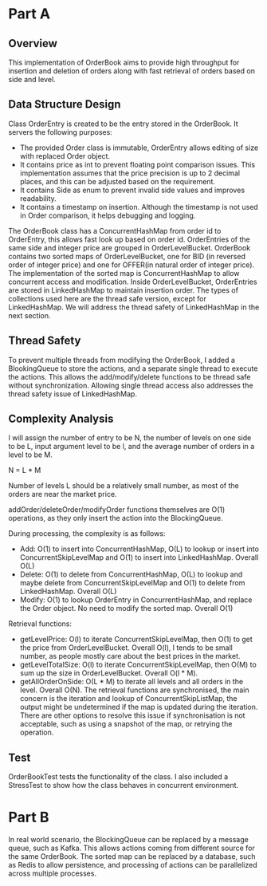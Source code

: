 # Part A
## Overview
This implementation of OrderBook aims to provide high throughput for insertion and deletion of orders along with fast retrieval of orders based on side and level. 

## Data Structure Design
Class OrderEntry is created to be the entry stored in the OrderBook. It servers the following purposes:
- The provided Order class is immutable, OrderEntry allows editing of size with replaced Order object.
- It contains price as int to prevent floating point comparison issues. This implementation assumes that the price precision is up to 2 decimal places, and this can be adjusted based on the requirement.
- It contains Side as enum to prevent invalid side values and improves readability.
- It contains a timestamp on insertion. Although the timestamp is not used in Order comparison, it helps debugging and logging.

The OrderBook class has a ConcurrentHashMap from order id to OrderEntry, this allows fast look up based on order id.
OrderEntries of the same side and integer price are grouped in OrderLevelBucket. OrderBook contains two sorted maps of OrderLevelBucket, one for BID (in reversed order of integer price) and one for OFFER(in natural order of integer price). 
The implementation of the sorted map is ConcurrentHashMap to allow concurrent access and modification.
Inside OrderLevelBucket, OrderEntries are stored in LinkedHashMap to maintain insertion order. 
The types of collections used here are the thread safe version, except for LinkedHashMap. We will address the thread safety of LinkedHashMap in the next section.

## Thread Safety
To prevent multiple threads from modifying the OrderBook, I added a BlookingQueue to store the actions, and a separate single thread to execute the actions.
This allows the add/modify/delete functions to be thread safe without synchronization. 
Allowing single thread access also addresses the thread safety issue of LinkedHashMap.

## Complexity Analysis
I will assign the number of entry to be N, the number of levels on one side to be L, input argument level to be l, and the average number of orders in a level to be M.

N = L * M

Number of levels L should be a relatively small number, as most of the orders are near the market price.

addOrder/deleteOrder/modifyOrder functions themselves are O(1) operations, as they only insert the action into the BlockingQueue.

During processing, the complexity is as follows:
- Add: O(1) to insert into ConcurrentHashMap, O(L) to lookup or insert into ConcurrentSkipLevelMap and O(1) to insert into LinkedHashMap. Overall O(L)
- Delete: O(1) to delete from ConcurrentHashMap, O(L) to lookup and maybe delete from ConcurrentSkipLevelMap and O(1) to delete from LinkedHashMap. Overall O(L)
- Modify: O(1) to lookup OrderEntry in ConcurrentHashMap, and replace the Order object. No need to modify the sorted map. Overall O(1)

Retrieval functions:
- getLevelPrice: O(l) to iterate ConcurrentSkipLevelMap, then O(1) to get the price from OrderLevelBucket. Overall O(l), l tends to be small number, 
as people mostly care about the best prices in the market.
- getLevelTotalSize: O(l) to iterate ConcurrentSkipLevelMap, then O(M) to sum up the size in OrderLevelBucket. Overall O(l * M).
- getAllOrderOnSide: O(L * M) to iterate all levels and all orders in the level. Overall O(N).
The retrieval functions are synchronised, the main concern is the iteration and lookup of ConcurrentSkipListMap, the output might be undetermined if the map is updated during the iteration.
There are other options to resolve this issue if synchronisation is not acceptable, such as using a snapshot of the map, or retrying the operation.

## Test
OrderBookTest tests the functionality of the class.
I also included a StressTest to show how the class behaves in concurrent environment.

# Part B
In real world scenario, the BlockingQueue can be replaced by a message queue, such as Kafka.
This allows actions coming from different source for the same OrderBook. 
The sorted map can be replaced by a database, such as Redis to allow persistence, and processing of actions can be parallelized across multiple processes.
